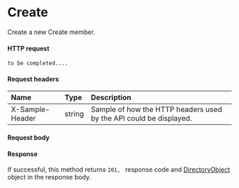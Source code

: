 # Create

Create a new Create member.
#### HTTP request
```http
to be completed....
```
#### Request headers
| Name       | Type | Description|
|:---------------|:--------|:----------|
| X-Sample-Header  | string  | Sample of how the HTTP headers used by the API could be displayed.|

#### Request body

#### Response
If successful, this method returns `201, ` response code and [DirectoryObject](../resources/directoryobject.md) object in the response body.
